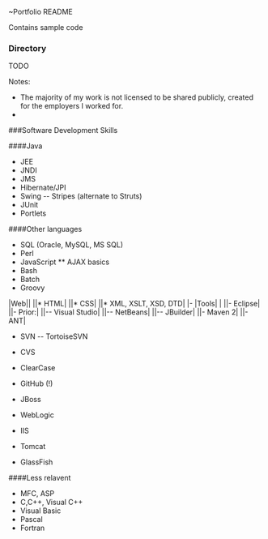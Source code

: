 ~Portfolio README

Contains sample code 

### Directory

TODO

Notes:
- The majority of my work is not licensed to be shared publicly, created for the employers I worked for.
-   


###Software Development Skills

####Java 
- JEE
- JNDI
- JMS
- Hibernate/JPI
- Swing
-- Stripes (alternate to Struts)
- JUnit
- Portlets

####Other languages
* SQL (Oracle, MySQL, MS SQL)
* Perl
* JavaScript
** AJAX basics
* Bash
* Batch
* Groovy

|Web||
||* HTML|
||* CSS|
||* XML, XSLT, XSD, DTD|
|-
|Tools|   |
||- Eclipse| 
||- Prior:|
||-- Visual Studio|
||-- NetBeans|
||-- JBuilder|
||- Maven 2|
||- ANT|

- SVN
-- TortoiseSVN
- CVS
- ClearCase
- GitHub (!)

- JBoss
- WebLogic
- IIS
- Tomcat
- GlassFish


####Less relavent
* MFC, ASP
* C,C++, Visual C++
* Visual Basic
* Pascal
* Fortran


